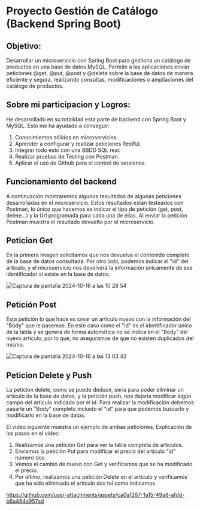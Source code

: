 # Proyecto Gestión de Catálogo (Backend Spring Boot)
## Objetivo:
Desarrollar un microservicio con Spring Boot para gestiona un catálogo de productos en una base de datos MySQL. Permite a las aplicaciones enviar peticiones @get, @put, @post y @delete sobre la base de datos de manera eficiente y segura, realizando consultas, modificaciones o ampliaciones del catálogo de productos.

## Sobre mi participacion y Logros:
He desarrollado en su totalidad esta parte de backend con Spring Boot y MySQL. Esto me ha ayudado a conseguir:

1. Conocimientos sólidos en microservicios.
2. Aprender a configurar y realizar peticiones Restful.
3. Integrar todo esto con una BBDD SQL real.
4. Realizar pruebas de Testing con Postman.
5. Aplicar el uso de Github para el control de versiones.

## Funcionamiento del backend
A continuación mostraremos algunos resultados de algunas peticiones desarrolladas en el microservicio. Estos resultados están testeados con Postman, lo único que hacemos es indicar el tipo de petición (get, post, delete...) y la Url programada para cada una de ellas. Al enviar la petición Postman muestra el resultado devuelto por el microservicio.

## Peticion Get
En la primera imagen solicitamos que nos devuelva el contenido completo de la base de datos consultada. Por otro lado, podemos indicar el "id" del artículo, y el microservicio nos devolverá la información únicamente de ese identificador si existe en la base de datos.

![Captura de pantalla 2024-10-16 a las 10 29 54](https://github.com/user-attachments/assets/b641ad1c-378a-4bb3-b1db-49b74938b15a)

## Petición Post
Esta petición lo que hace es crear un artículo nuevo con la información del "Body" que le pasemos. En este caso como el "id" es el identificador único de la tabla y se genera de forma automática no se indica en el "Body" del nuevo artículo, por lo que, no aseguramos de que no existen duplicados del mismo.

![Captura de pantalla 2024-10-16 a las 13 03 42](https://github.com/user-attachments/assets/d96f2d50-882b-48bb-95f6-261f5dd60a91)

## Peticion Delete y Push
La peticion delete, como se puede deducir, sería para poder eliminar un artículo de la base de datos, y la petición push, nos dejaría modificar algún campo del artículo indicado por el id. Para realizar la modificación debemos pasarle un "Body" completo incluido el "id" para que podemos buscarlo y modificarlo en la base de datos.

El video siguiente muestra un ejemplo de ambas peticiones. Explicación de los pasos en el vídeo:

1. Realizamos una petición Get para ver la tabla completa de artículos.
2. Enviamos la petición Put para modificar el precio del artículo "id" número dos.
3. Vemos el cambio de nuevo con Get y verificamos que se ha modificado el precio.
4. Por último, realizamos una petición Delete en el artículo y verificamos que ha sido eliminado el artículo dos tal como indicamos.

https://github.com/user-attachments/assets/ca0af267-1a15-49a8-afdd-b6a484a957ad
